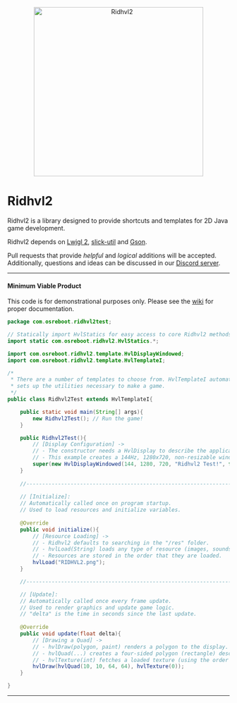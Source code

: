 <p align="center">
  <img src="https://github.com/osreboot/Ridhvl2/blob/master/res/RIDHVL2.png" width="384" height="384" alt="Ridhvl2">
</p>

# Ridhvl2
Ridhvl2 is a library designed to provide shortcuts and templates for 2D Java game development.

Ridhvl2 depends on [Lwjgl 2](http://legacy.lwjgl.org/), [slick-util](http://slick.ninjacave.com/) and [Gson](https://github.com/google/gson).

Pull requests that provide *helpful* and *logical* additions will be accepted. Additionally, questions and ideas can be discussed in our [Discord server](https://discord.gg/E8GTCNH).

---

#### Minimum Viable Product

This code is for demonstrational purposes only. Please see the [wiki](https://github.com/osreboot/Ridhvl2/wiki) for proper documentation.

```java
package com.osreboot.ridhvl2test;

// Statically import HvlStatics for easy access to core Ridhvl2 methods
import static com.osreboot.ridhvl2.HvlStatics.*;

import com.osreboot.ridhvl2.template.HvlDisplayWindowed;
import com.osreboot.ridhvl2.template.HvlTemplateI;

/*
 * There are a number of templates to choose from. HvlTemplateI automatically
 * sets up the utilities necessary to make a game.
 */
public class Ridhvl2Test extends HvlTemplateI{

    public static void main(String[] args){
        new Ridhvl2Test(); // Run the game!
    }

    public Ridhvl2Test(){
        // [Display Configuration] ->
        // - The constructor needs a HvlDisplay to describe the application window.
        // - This example creates a 144Hz, 1280x720, non-resizable window titled "Ridhvl2 Test!".
        super(new HvlDisplayWindowed(144, 1280, 720, "Ridhvl2 Test!", false));
    }
  
    //---------------------------------------------------------------------//
  
    // [Initialize]: 
    // Automatically called once on program startup. 
    // Used to load resources and initialize variables.
    
    @Override
    public void initialize(){
        // [Resource Loading] ->
        // - Ridhvl2 defaults to searching in the "/res" folder. 
        // - hvlLoad(String) loads any type of resource (images, sounds, etc.).
        // - Resources are stored in the order that they are loaded.
        hvlLoad("RIDHVL2.png");
    }

    //---------------------------------------------------------------------//

    // [Update]:
    // Automatically called once every frame update.
    // Used to render graphics and update game logic.
    // "delta" is the time in seconds since the last update.
    
    @Override
    public void update(float delta){
        // [Drawing a Quad] ->
        // - hvlDraw(polygon, paint) renders a polygon to the display.
        // - hvlQuad(...) creates a four-sided polygon (rectangle) described by screen coordinates.
        // - hvlTexture(int) fetches a loaded texture (using the order in which it was loaded).
        hvlDraw(hvlQuad(10, 10, 64, 64), hvlTexture(0));
    }

}
```

---
